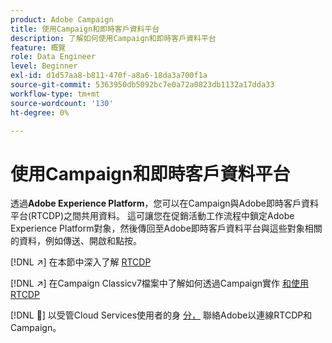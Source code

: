 ```yaml
---
product: Adobe Campaign
title: 使用Campaign和即時客戶資料平台
description: 了解如何使用Campaign和即時客戶資料平台
feature: 概覽
role: Data Engineer
level: Beginner
exl-id: d1d57aa8-b811-470f-a8a6-18da3a700f1a
source-git-commit: 5363950db5092bc7e0a72a0823db1132a17dda33
workflow-type: tm+mt
source-wordcount: '130'
ht-degree: 0%

---
```


# 使用Campaign和即時客戶資料平台

透過&#x200B;**Adobe Experience Platform**，您可以在Campaign與Adobe即時客戶資料平台(RTCDP)之間共用資料。 這可讓您在促銷活動工作流程中鎖定Adobe Experience Platform對象，然後傳回至Adobe即時客戶資料平台與這些對象相關的資料，例如傳送、開啟和點按。

[!DNL :arrow_upper_right:] 在本節中深入了解 [RTCDP](https://experienceleague.adobe.com/docs/experience-platform/rtcdp/overview.html?lang=en)

[!DNL :arrow_upper_right:] 在Campaign Classicv7檔案中了解如何透過Campaign實作 [和使用RTCDP](https://experienceleague.adobe.com/docs/campaign-classic/using/integrating-with-adobe-experience-cloud/aep-sources-destinations/get-started-sources-destinations.html?lang=en#integrating-with-adobe-experience-cloud)

[!DNL :speech_balloon:] 以受管Cloud Services使用者的身 [分，](../start/campaign-faq.md#support) 聯絡Adobe以連線RTCDP和Campaign。
